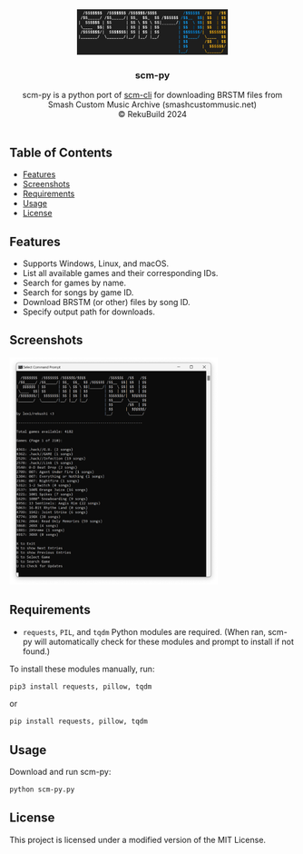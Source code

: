 
<div align="center">
  <a href="https://github.com/RekuNote/scm-py/">
    <img src="logo.png" alt="Logo" height="80">
  </a>

  <h3 align="center">scm-py</h3>

  <p align="center">
    scm-py is a python port of <a href="https://www.github.com/RekuNote/scm-cli">scm-cli</a> for downloading BRSTM files from Smash Custom Music Archive (smashcustommusic.net)
    <br />
    © RekuBuild 2024
    <br />
    <br />
  </p>
</div>

## Table of Contents

- [Features](#features)
- [Screenshots](#screenshots)
- [Requirements](#requirements)
- [Usage](#usage)
- [License](#license)

## Features

- Supports Windows, Linux, and macOS.
- List all available games and their corresponding IDs.
- Search for games by name.
- Search for songs by game ID.
- Download BRSTM (or other) files by song ID.
- Specify output path for downloads.

## Screenshots

<img src="screenshot.png" alt="Screenshot" height="400">

## Requirements

- `requests`, `PIL`, and `tqdm` Python modules are required. (When ran, scm-py will automatically check for these modules and prompt to install if not found.)

To install these modules manually, run:
```sh
pip3 install requests, pillow, tqdm
```
or
```sh
pip install requests, pillow, tqdm
```


## Usage

Download and run scm-py:

```sh
python scm-py.py
```

## License

This project is licensed under a modified version of the MIT License.

